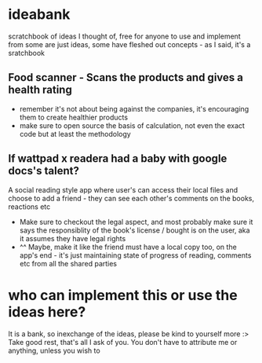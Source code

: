 # ideabank
scratchbook of ideas I thought of, free for anyone to use and implement from
some are just ideas, some have fleshed out concepts - as I said, it's a sratchbook

## Food scanner - Scans the products and gives a health rating
- remember it's not about being against the companies, it's encouraging them to create healthier products
- make sure to open source the basis of calculation, not even the exact code but at least the methodology
## If wattpad x readera had a baby with google docs's talent?
A social reading style app where user's can access their local files and choose to add a friend - they can see each other's comments on the books, reactions etc
- Make sure to checkout the legal aspect, and most probably make sure it says the responsiblity of the book's license / bought is on the user, aka it assumes they have legal rights
- ^^ Maybe, make it like the friend must have a local copy too, on the app's end - it's just maintaining state of progress of reading, comments etc from all the shared parties
## 
## 
# who can implement this or use the ideas here?
It is a bank, so inexchange of the ideas, please be kind to yourself more :> Take good rest, that's all I ask of you.
You don't have to attribute me or anything, unless you wish to
